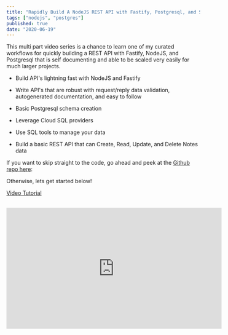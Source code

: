 ```yaml
---
title: "Rapidly Build A NodeJS REST API with Fastify, Postgresql, and Swagger Documentation"
tags: ["nodejs", "postgres"]
published: true
date: "2020-06-19"
---
```


This multi part video series is a chance to learn one of my curated workflows for quickly building a REST API with Fastify, NodeJS, and Postgresql that is self documenting and able to be scaled very easily for much larger projects.

- Build API's lightning fast with NodeJS and Fastify

- Write API's that are robust with request/reply data validation, autogenerated documentation, and easy to follow

- Basic Postgresql schema creation

- Leverage Cloud SQL providers

- Use SQL tools to manage your data

- Build a basic REST API that can Create, Read, Update, and Delete Notes data

If you want to skip straight to the code, go ahead and peek at the [Github repo here](https://github.com/wolfejw86/blog-examples/tree/master/fastify-bootstrap-api):

Otherwise, lets get started below!

[Video Tutorial](https://www.youtube.com/watch?v=60p14IaPlvk&list=PLU_22oKqONin7yagFMm3x1tJihYaIVVwa&index=2)
<br>


## <iframe width="560" height="315" src="https://www.youtube.com/embed/60p14IaPlvk?list=PLU_22oKqONin7yagFMm3x1tJihYaIVVwa" frameborder="0" allow="accelerometer; autoplay; encrypted-media; gyroscope; picture-in-picture" allowfullscreen></iframe>
